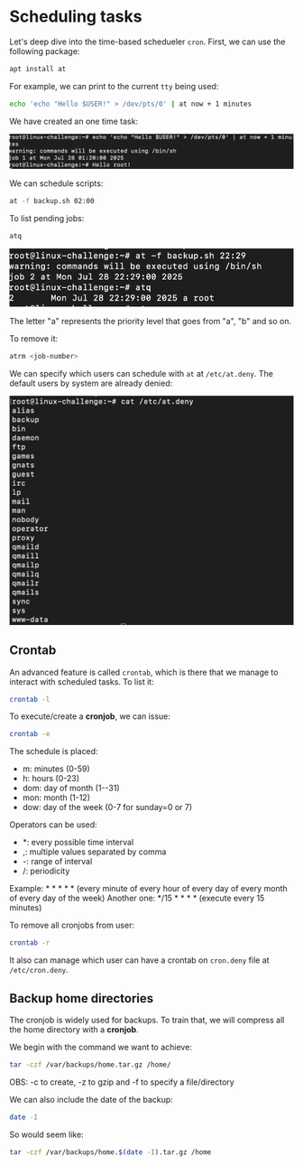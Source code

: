 # Scheduling tasks

Let's deep dive into the time-based schedueler ```cron```.
First, we can use the following package:
```bash
apt install at
```

For example, we can print to the current ```tty``` being used:

```bash
echo 'echo "Hello $USER!" > /dev/pts/0' | at now + 1 minutes
```

We have created an one time task:

![at](images/at.png)

We can schedule scripts:

```bash
at -f backup.sh 02:00
```

To list pending jobs:
```bash
atq
```


![atq](images/atq.png)

The letter "a" represents the priority level that goes from "a", "b" and so on.

To remove it:
```bash
atrm <job-number>
```

We can specify which users can schedule with ```at``` at ```/etc/at.deny```. The default users by system are already denied:

![atdeny](images/atdeny.png)

## Crontab

An advanced feature is called ```crontab```, which is there that we manage to interact with scheduled tasks.
To list it:

```bash
crontab -l
```

To execute/create a **cronjob**, we can issue:

```bash
crontab -e
```

The schedule is placed:
* m: minutes (0-59)
* h: hours (0-23)
* dom: day of month (1--31)
* mon: month (1-12)
* dow: day of the week (0-7 for sunday=0 or 7)

Operators can be used:
* *: every possible time interval
* ,: multiple values separated by comma
* -: range of interval
* /: periodicity

Example: * * * * * (every minute of every hour of every day of every month of every day of the week)
Another one: */15 * * * * (execute every 15 minutes)


To remove all cronjobs from user:

```bash
crontab -r
```

It also can manage which user can have a crontab on ```cron.deny``` file at ```/etc/cron.deny```.


## Backup home directories

The cronjob is widely used for backups. To train that, we will compress all the home directory with a **cronjob**. 

We begin with the command we want to achieve:

```bash
tar -czf /var/backups/home.tar.gz /home/
```
OBS: -c to create, -z to gzip and -f to specify a file/directory

We can also include the date of the backup:

```bash
date -I
```

So would seem like:
```bash
tar -czf /var/backups/home.$(date -I).tar.gz /home
```




